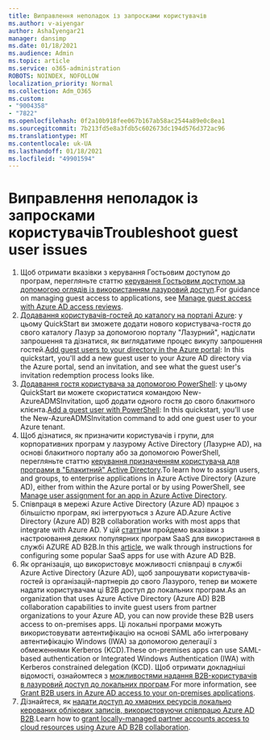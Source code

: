 ```yaml
---
title: Виправлення неполадок із запросками користувачів
ms.author: v-aiyengar
author: AshaIyengar21
manager: dansimp
ms.date: 01/18/2021
ms.audience: Admin
ms.topic: article
ms.service: o365-administration
ROBOTS: NOINDEX, NOFOLLOW
localization_priority: Normal
ms.collection: Adm_O365
ms.custom:
- "9004358"
- "7822"
ms.openlocfilehash: 0f2a10b918fee067b167ab58ac2544a89e0c8ea1
ms.sourcegitcommit: 7b213fd5e8a3fdb5c602673dc194d576d372ac96
ms.translationtype: MT
ms.contentlocale: uk-UA
ms.lasthandoff: 01/18/2021
ms.locfileid: "49901594"
---
```

# <a name="troubleshoot-guest-user-issues"></a><span data-ttu-id="cfa92-102">Виправлення неполадок із запросками користувачів</span><span class="sxs-lookup"><span data-stu-id="cfa92-102">Troubleshoot guest user issues</span></span>

1. <span data-ttu-id="cfa92-103">Щоб отримати вказівки з керування Гостьовим доступом до програм, перегляньте статтю [керування Гостьовим доступом за допомогою оглядів із використанням лазуровий доступ](https://docs.microsoft.com/azure/active-directory/governance/manage-guest-access-with-access-reviews).</span><span class="sxs-lookup"><span data-stu-id="cfa92-103">For guidance on managing guest access to applications, see [Manage guest access with Azure AD access reviews](https://docs.microsoft.com/azure/active-directory/governance/manage-guest-access-with-access-reviews).</span></span>
1. <span data-ttu-id="cfa92-104">[Додавання користувачів-гостей до каталогу на порталі Azure](https://docs.microsoft.com/azure/active-directory/external-identities/b2b-quickstart-add-guest-users-portal): у цьому QuickStart ви зможете додати нового користувача-гостя до свого каталогу Лазур за допомогою порталу "Лазурний", надіслати запрошення та дізнатися, як виглядатиме процес викупу запрошення гостей.</span><span class="sxs-lookup"><span data-stu-id="cfa92-104">[Add guest users to your directory in the Azure portal](https://docs.microsoft.com/azure/active-directory/external-identities/b2b-quickstart-add-guest-users-portal): In this quickstart, you'll add a new guest user to your Azure AD directory via the Azure portal, send an invitation, and see what the guest user's invitation redemption process looks like.</span></span>
1. <span data-ttu-id="cfa92-105">[Додавання гостя користувача за допомогою PowerShell](https://docs.microsoft.com/azure/active-directory/external-identities/b2b-quickstart-invite-powershell): у цьому QuickStart ви можете скористатися командою New-AzureADMSInvitation, щоб додати одного гостя до свого блакитного клієнта.</span><span class="sxs-lookup"><span data-stu-id="cfa92-105">[Add a guest user with PowerShell](https://docs.microsoft.com/azure/active-directory/external-identities/b2b-quickstart-invite-powershell): In this quickstart, you’ll use the New-AzureADMSInvitation command to add one guest user to your Azure tenant.</span></span>
1. <span data-ttu-id="cfa92-106">Щоб дізнатися, як призначити користувачів і групи, для корпоративних програм у лазурому Active Directory (Лазурне AD), на основі блакитного порталу або за допомогою PowerShell, перегляньте статтю [керування призначенням користувача для програми в "Блакитний" Active Directory](https://docs.microsoft.com/azure/active-directory/manage-apps/assign-user-or-group-access-portal).</span><span class="sxs-lookup"><span data-stu-id="cfa92-106">To learn how to assign users, and groups, to enterprise applications in Azure Active Directory (Azure AD), either from within the Azure portal or by using PowerShell, see [Manage user assignment for an app in Azure Active Directory](https://docs.microsoft.com/azure/active-directory/manage-apps/assign-user-or-group-access-portal).</span></span> 
1. <span data-ttu-id="cfa92-107">Співпраця в мережі Azure Active Directory (Azure AD) працює з більшістю програм, які інтегруються з Azure AD.</span><span class="sxs-lookup"><span data-stu-id="cfa92-107">Azure Active Directory (Azure AD) B2B collaboration works with most apps that integrate with Azure AD.</span></span> <span data-ttu-id="cfa92-108">У цій [статті](https://docs.microsoft.com/azure/active-directory/external-identities/configure-saas-apps)ми пройдемо вказівки з настроювання деяких популярних програм SaaS для використання в службі AZURE AD B2B.</span><span class="sxs-lookup"><span data-stu-id="cfa92-108">In this [article](https://docs.microsoft.com/azure/active-directory/external-identities/configure-saas-apps), we walk through instructions for configuring some popular SaaS apps for use with Azure AD B2B.</span></span>
1. <span data-ttu-id="cfa92-109">Як організація, що використовує можливості співпраці в службі Azure Active Directory (Azure AD), щоб запрошувати користувачів-гостей із організацій-партнерів до свого Лазурого, тепер ви можете надати користувачам ці B2B доступ до локальних програм.</span><span class="sxs-lookup"><span data-stu-id="cfa92-109">As an organization that uses Azure Active Directory (Azure AD) B2B collaboration capabilities to invite guest users from partner organizations to your Azure AD, you can now provide these B2B users access to on-premises apps.</span></span> <span data-ttu-id="cfa92-110">Ці локальні програми можуть використовувати автентифікацію на основі SAML або інтегровану автентифікацію Windows (IWA) за допомогою делегації з обмеженнями Kerberos (KCD).</span><span class="sxs-lookup"><span data-stu-id="cfa92-110">These on-premises apps can use SAML-based authentication or Integrated Windows Authentication (IWA) with Kerberos constrained delegation (KCD).</span></span> <span data-ttu-id="cfa92-111">Щоб отримати докладніші відомості, ознайомтеся з [можливостями надання B2B-користувачів в лазуровий доступ до локальних програм](https://docs.microsoft.com/azure/active-directory/external-identities/hybrid-cloud-to-on-premises).</span><span class="sxs-lookup"><span data-stu-id="cfa92-111">For more information, see [Grant B2B users in Azure AD access to your on-premises applications](https://docs.microsoft.com/azure/active-directory/external-identities/hybrid-cloud-to-on-premises).</span></span>
1. <span data-ttu-id="cfa92-112">Дізнайтеся, як [надати доступ до хмарних ресурсів локально керованих облікових записів, використовуючи співпрацю Azure AD B2B](https://docs.microsoft.com/azure/active-directory/external-identities/hybrid-on-premises-to-cloud).</span><span class="sxs-lookup"><span data-stu-id="cfa92-112">Learn how to [grant locally-managed partner accounts access to cloud resources using Azure AD B2B collaboration](https://docs.microsoft.com/azure/active-directory/external-identities/hybrid-on-premises-to-cloud).</span></span>